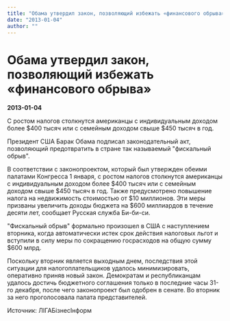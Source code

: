 ```yaml
---
title: "Обама утвердил закон, позволяющий избежать «финансового обрыва»"
date: "2013-01-04"
author: ""
---
```


# Обама утвердил закон, позволяющий избежать «финансового обрыва»

**2013-01-04** 

С ростом налогов столкнутся американцы с индивидуальным доходом более $400 тысяч или с семейным доходом свыше $450 тысяч в год.

Президент США Барак Обама подписал законодательный акт, позволяющий предотвратить в стране так называемый "фискальный обрыв".

В соответствии с законопроектом, который был утвержден обеими палатами Конгресса 1 января, с ростом налогов столкнутся американцы с индивидуальным доходом более $400 тысяч или с семейным доходом свыше $450 тысяч в год. Также предусмотрено повышение налога на недвижимость стоимостью от $10 миллионов. Эти меры призваны увеличить доходы бюджета на $600 миллиардов в течение десяти лет, сообщает Русская служба Би-би-си.

 "Фискальный обрыв" формально произошел в США с наступлением вторника, когда автоматически истек срок действия налоговых льгот и вступили в силу меры по сокращению госрасходов на общую сумму $600 млрд.

Поскольку вторник является выходным днем, последствия этой ситуации для налогоплательщиков удалось минимизировать, оперативно приняв новый закон. Демократам и республиканцам удалось достичь бюджетного соглашения только в последние часы 31-го декабря, после чего законопроект был одобрен в сенате. Во вторник за него проголосовала палата представителей.

Источник: ЛIГАБiзнесIнформ